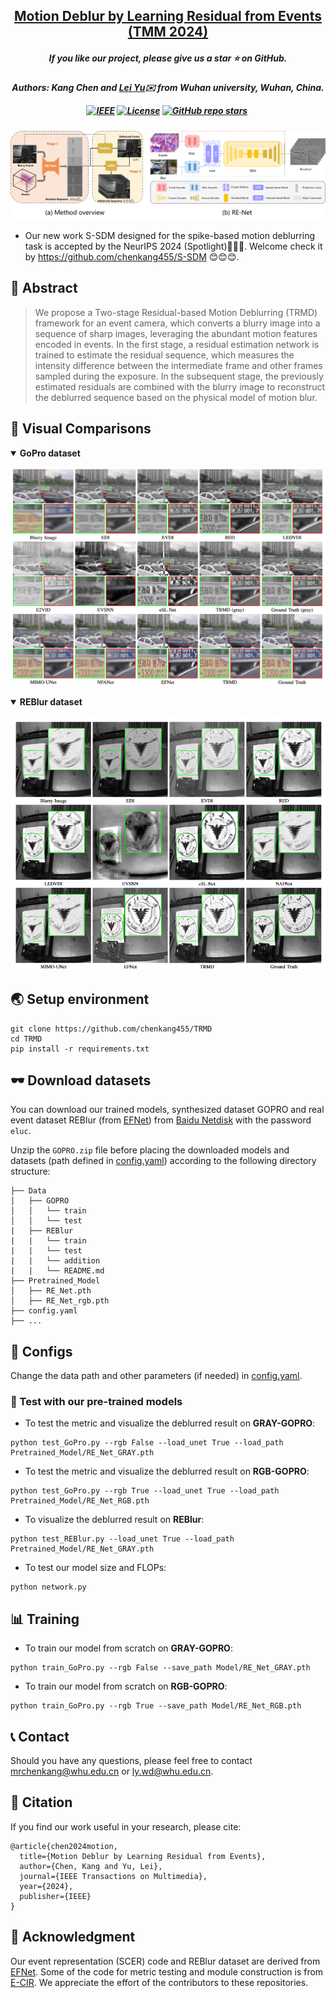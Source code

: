<h2 align="center"> 
  <a href="https://doi.org/10.1109/TMM.2024.3355630">Motion Deblur by Learning Residual from Events (TMM 2024)</a>
</h2>
<h5 align="center"> 
If you like our project, please give us a star ⭐ on GitHub.  </h5>
<h5 align="center">

**Authors:** Kang Chen and [Lei Yu](http://eis.whu.edu.cn/index/szdwDetail?rsh=00030713&newskind_id=20160320222026165YIdDsQIbgNtoE)✉️ from Wuhan university, Wuhan, China.

[![IEEE](https://img.shields.io/badge/IEEE-Xplore-blue.svg?logo=IEEE)](https://doi.org/10.1109/TMM.2024.3355630)
[![License](https://img.shields.io/badge/License-MIT-yellow)](https://github.com/chenkang455/TRMD)
[![GitHub repo stars](https://img.shields.io/github/stars/chenkang455/TRMD?style=flat&logo=github&logoColor=whitesmoke&label=Stars)](https://github.com/chenkang455/TRMD/stargazers)&#160;


</h5>

<p align="center">  
  <img src="Img/framework.png"/>
</p>

* Our new work S-SDM designed for the spike-based motion deblurring task is accepted by the NeurIPS 2024 (Spotlight)🎉🎉🎉. Welcome check it by https://github.com/chenkang455/S-SDM 😊😊😊. 
## 📕 Abstract
>  We propose a Two-stage Residual-based Motion Deblurring (TRMD) framework for an event camera, which converts a blurry image into a sequence of sharp images, leveraging the abundant motion features encoded in events.
In the first stage, a residual estimation network is trained to estimate the residual sequence, which measures the intensity difference between the intermediate frame and other frames sampled during the exposure. 
In the subsequent stage, the previously estimated residuals are combined with the blurry image to reconstruct the deblurred sequence based on the physical model of motion blur.

## 👀 Visual Comparisons
<details open><summary><strong>GoPro dataset </strong></summary>
<p align="center">
<img src="Img/gopro.png" alt="gopro_table" width="600" height="auto";" />
</p>
</details>

<details open><summary><strong>REBlur dataset </strong> </summary>
<p align="center">
<img src="Img/reblur.png" alt="reblur_table" width="600" height="auto";" />
</p>
</details>



## 🌏 Setup environment
```
git clone https://github.com/chenkang455/TRMD
cd TRMD
pip install -r requirements.txt
```
## 🕶 Download datasets
You can download our trained models, synthesized dataset GOPRO and real event dataset REBlur (from [EFNet](https://github.com/AHupuJR/EFNet)) from [Baidu Netdisk](https://pan.baidu.com/s/1advngktF3hiHzLO_fs6E0w?pwd=e1uc) with the password ```eluc```. 

Unzip the ```GOPRO.zip``` file before placing the downloaded models and datasets (path defined in [config.yaml](https://github.com/chenkang455/TRMD/blob/main/config.yaml)) according to the following directory structure:
```                                                                                            
├── Data                                                                                                                                                            
│   ├── GOPRO                                                                                              
│   │   └── train                                                                                                                             
│   │   └── test                                                                                    
|   ├── REBlur
|   |   └── train
|   |   └── test   
|   |   └── addition
|   |   └── README.md 
├── Pretrained_Model
│   ├── RE_Net.pth 
│   ├── RE_Net_rgb.pth 
├── config.yaml
├── ...
```


## 🍭 Configs
Change the data path and other parameters (if needed) in [config.yaml](https://github.com/chenkang455/TRMD/blob/main/config.yaml). 

### 🌅 Test with our pre-trained models
* To test the metric and visualize the deblurred result on **GRAY-GOPRO**:
```
python test_GoPro.py --rgb False --load_unet True --load_path Pretrained_Model/RE_Net_GRAY.pth
```
* To test the metric and visualize the deblurred result on **RGB-GOPRO**:
```
python test_GoPro.py --rgb True --load_unet True --load_path Pretrained_Model/RE_Net_RGB.pth
```
* To visualize the deblurred result on **REBlur**:
```
python test_REBlur.py --load_unet True --load_path Pretrained_Model/RE_Net_GRAY.pth
```
* To test our model size and FLOPs:
```
python network.py 
```


## 📊 Training
* To train our model from scratch on **GRAY-GOPRO**:
```
python train_GoPro.py --rgb False --save_path Model/RE_Net_GRAY.pth
```
* To train our model from scratch on **RGB-GOPRO**:
```
python train_GoPro.py --rgb True --save_path Model/RE_Net_RGB.pth
```


## 📞 Contact
Should you have any questions, please feel free to contact [mrchenkang@whu.edu.cn](mailto:mrchenkang@whu.edu.cn) or [ly.wd@whu.edu.cn](mailto:ly.wd@whu.edu.cn).

## 🤝 Citation
If you find our work useful in your research, please cite:

```
@article{chen2024motion,
  title={Motion Deblur by Learning Residual from Events},
  author={Chen, Kang and Yu, Lei},
  journal={IEEE Transactions on Multimedia},
  year={2024},
  publisher={IEEE} 
}
```

## 🙇‍ Acknowledgment

Our event representation (SCER) code and REBlur dataset are derived from [EFNet](https://github.com/AHupuJR/EFNet). Some of the code for metric testing and module construction is from [E-CIR](https://github.com/chensong1995/E-CIR). We appreciate the effort of the contributors to these repositories.
